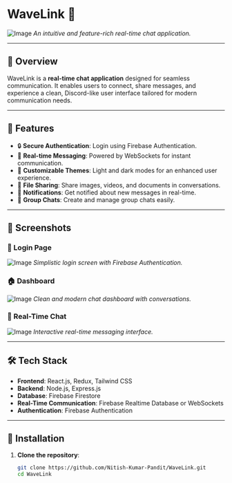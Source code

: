 # WaveLink 🌊

![Image](https://github.com/user-attachments/assets/2c7e5761-8b8b-476b-8ed1-90d4fad9004a)
*An intuitive and feature-rich real-time chat application.*

---

## 📝 Overview

WaveLink is a **real-time chat application** designed for seamless communication. It enables users to connect, share messages, and experience a clean, Discord-like user interface tailored for modern communication needs.

---

## 🚀 Features

- 🔒 **Secure Authentication**: Login using Firebase Authentication.
- 💬 **Real-time Messaging**: Powered by WebSockets for instant communication.
- 🎨 **Customizable Themes**: Light and dark modes for an enhanced user experience.
- 📂 **File Sharing**: Share images, videos, and documents in conversations.
- 🔔 **Notifications**: Get notified about new messages in real-time.
- 👥 **Group Chats**: Create and manage group chats easily.

---

## 📸 Screenshots

### 🔐 Login Page

![Image](https://github.com/user-attachments/assets/dab920f4-ff50-499a-a3c7-b347554ee049)
*Simplistic login screen with Firebase Authentication.*

### 🏠 Dashboard

![Image](https://github.com/user-attachments/assets/9d293370-623c-4c7f-8a4b-0e313cd951e2)
*Clean and modern chat dashboard with conversations.*

### 💬 Real-Time Chat

![Image](https://github.com/user-attachments/assets/4addcc05-2395-4441-9166-f27fda421def)
*Interactive real-time messaging interface.*

---

## 🛠️ Tech Stack

- **Frontend**: React.js, Redux, Tailwind CSS
- **Backend**: Node.js, Express.js
- **Database**: Firebase Firestore
- **Real-Time Communication**: Firebase Realtime Database or WebSockets
- **Authentication**: Firebase Authentication

---

## 🔧 Installation

1. **Clone the repository**:

   ```bash
   git clone https://github.com/Nitish-Kumar-Pandit/WaveLink.git
   cd WaveLink
